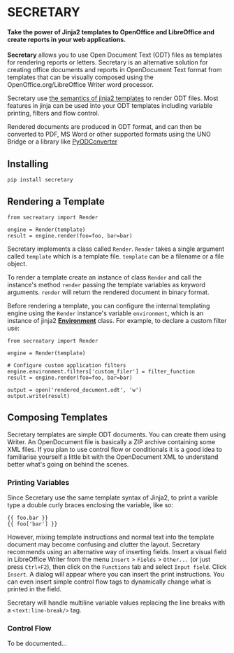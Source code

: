# SECRETARY

#### Take the power of Jinja2 templates to OpenOffice and LibreOffice and create reports in your web applications.


**Secretary** allows you to use Open Document Text (ODT) files as templates for rendering reports or letters. Secretary is an alternative solution for creating office documents and reports in OpenDocument Text format from templates that can be visually composed using the OpenOffice.org/LibreOffice Writer word processor.

Secretary use [the semantics of jinja2 templates][1] to render ODT files. Most features in jinja can be used into your ODT templates including variable printing, filters and flow control.

Rendered documents are produced in ODT format, and can then be converted to PDF, MS Word or other supported formats using the UNO Bridge or a library like [PyODConverter][2]

## Installing

    pip install secretary

## Rendering a Template

    from secreatary import Render
    
    engine = Render(template)
    result = engine.render(foo=foo, bar=bar)

Secretary implements a class called `Render`. `Render` takes a single argument called `template` which is a template file. `template` can be a filename or a file object.

To render a template create an instance of class `Render` and call the instance's method `render` passing the template variables as keyword arguments. `render` will return the rendered document in binary format.

Before rendering a template, you can configure the internal templating engine using the `Render` instance's variable `environment`, which is an instance of jinja2 **[Environment][3]** class. For example, to declare a custom filter use:

    from secreatary import Render
    
    engine = Render(template)

    # Configure custom application filters
    engine.environment.filters['custom_filer'] = filter_function
    result = engine.render(foo=foo, bar=bar)

    output = open('rendered_document.odt', 'w')
    output.write(result)

## Composing Templates

Secretary templates are simple ODT documents. You can create them using Writer. An OpenDocument file is basically a ZIP archive containing some XML files. If you plan to use control flow or conditionals it is a good idea to familiarise yourself a little bit with the OpenDocument XML to understand better what's going on behind the scenes.

### Printing Variables

Since Secretary use the same template syntax of Jinja2, to print a varible type a double curly braces enclosing the variable, like so:

    {{ foo.bar }}
    {{ foo['bar'] }}

However, mixing template instructions and normal text into the template document may become confusing and clutter the layout. Secretary recommends using an alternative way of inserting fields. Insert a visual field in LibreOffice Writer from the menu `Insert` > `Fields` > `Other...` (or just press `Ctrl+F2`), then click on the `Functions` tab and select `Input field`. Click `Insert`. A dialog will appear where you can insert the print instructions. You can even insert simple control flow tags to dynamically change what is printed in the field.

Secretary will handle multiline variable values replacing the line breaks with a `<text:line-break/>` tag.

### Control Flow

To be documented... 


  [1]: http://jinja.pocoo.org/docs/templates/
  [2]: https://github.com/mirkonasato/pyodconverter
  [3]: http://jinja.pocoo.org/docs/api/#jinja2.Environment
